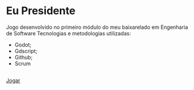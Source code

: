 # Eu Presidente
Jogo desenvolvido no primeiro módulo do meu baixarelado em Engenharia de Software
Tecnologias e metodologias utilizadas:
- Godot;
- Gdscript;
- Github;
- Scrum


##
<a href="https://lph-backspace.itch.io/eupresidente2">Jogar</a>


<!-- <img align="right" alt="Leo-Jotaro-GIF" src="https://cdn.discordapp.com/attachments/900862006763081818/900938513757929492/Leo-wheels.GIF"> -->
